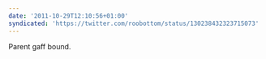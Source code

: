 ```yaml
---
date: '2011-10-29T12:10:56+01:00'
syndicated: 'https://twitter.com/roobottom/status/130238432323715073'
---
```

Parent gaff bound.
